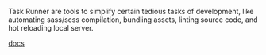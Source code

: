Task Runner are tools to simplify certain tedious tasks of development, like automating sass/scss compilation, bundling assets, linting source code, and hot reloading local server.

[docs](https://docs.npmjs.com/cli/v8/using-npm/scripts)
